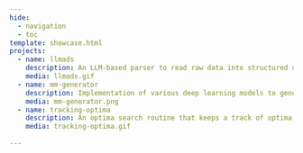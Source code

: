 ```yaml
---
hide:
  - navigation
  - toc
template: showcase.html
projects:
  - name: llmads
    description: An LLM-based parser to read raw data into structured output.
    media: llmads.gif
  - name: mm-generator
    description: Implementation of various deep learning models to generate stress fields in material microstructure.
    media: mm-generator.png
  - name: tracking-optima
    description: An optima search routine that keeps a track of optima over time in dynamic systems.
    media: tracking-optima.gif
 
---
```


